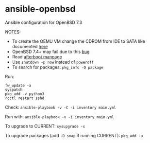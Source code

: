 # ansible-openbsd

Ansible configuration for OpenBSD 7.3

NOTES:
- To create the QEMU VM change the CDROM from IDE to SATA like documented [here](https://www.wezm.net/v2/posts/2023/openbsd-db-atapi-start-not-ready/)
- OpenBSD 7.4+ may fail due to this [bug](https://bugs.freebsd.org/bugzilla/show_bug.cgi?id=278318)
- Read [afterboot manpage](https://man.openbsd.org/afterboot)
- Use `shutdown -p now` instead of `poweroff`
- To search for packages: `pkg_info -Q package`

Run:

```
fw_update -a
syspatch
pkg_add -v python3
rcctl restart sshd
```

Check:
`ansible-playbook -v -C -i inventory main.yml`

Run with:
`ansible-playbook -v -i inventory main.yml`

To upgrade to CURRENT:
`sysupgrade -s`

To upgrade packages (add `-D snap` if running CURRENT):
`pkg_add -u`
